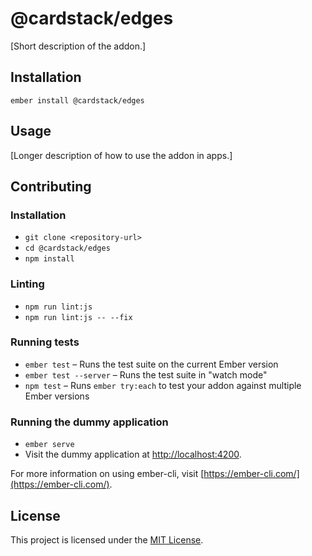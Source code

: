 @cardstack/edges
==============================================================================

[Short description of the addon.]

Installation
------------------------------------------------------------------------------

```
ember install @cardstack/edges
```


Usage
------------------------------------------------------------------------------

[Longer description of how to use the addon in apps.]


Contributing
------------------------------------------------------------------------------

### Installation

* `git clone <repository-url>`
* `cd @cardstack/edges`
* `npm install`

### Linting

* `npm run lint:js`
* `npm run lint:js -- --fix`

### Running tests

* `ember test` – Runs the test suite on the current Ember version
* `ember test --server` – Runs the test suite in "watch mode"
* `npm test` – Runs `ember try:each` to test your addon against multiple Ember versions

### Running the dummy application

* `ember serve`
* Visit the dummy application at [http://localhost:4200](http://localhost:4200).

For more information on using ember-cli, visit [https://ember-cli.com/](https://ember-cli.com/).

License
------------------------------------------------------------------------------

This project is licensed under the [MIT License](LICENSE.md).
